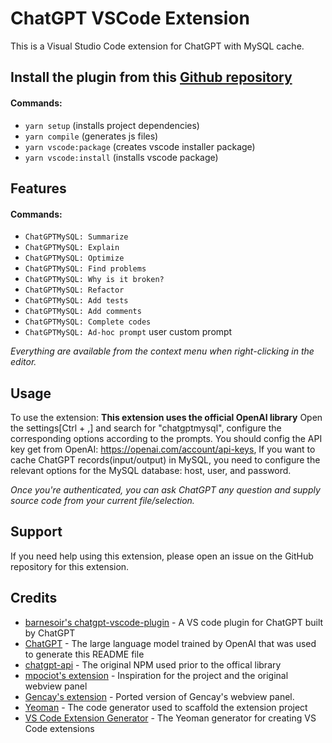 # ChatGPT VSCode Extension

This is a Visual Studio Code extension for ChatGPT with MySQL cache.

## Install the plugin from this [Github repository](https://github.com/gaojian80422/chatgpt-mysql-vscode-plugin)
#### Commands:
- `yarn setup` (installs project dependencies)
- `yarn compile` (generates js files)
- `yarn vscode:package` (creates vscode installer package)
- `yarn vscode:install` (installs vscode package)

## Features
#### Commands:
- `ChatGPTMySQL: Summarize`
- `ChatGPTMySQL: Explain`
- `ChatGPTMySQL: Optimize`
- `ChatGPTMySQL: Find problems`
- `ChatGPTMySQL: Why is it broken?`
- `ChatGPTMySQL: Refactor`
- `ChatGPTMySQL: Add tests`
- `ChatGPTMySQL: Add comments`
- `ChatGPTMySQL: Complete codes`
- `ChatGPTMySQL: Ad-hoc prompt` user custom prompt

*Everything are available from the context menu when right-clicking in the editor.*

## Usage

To use the extension:
**This extension uses the official OpenAI library**
Open the settings[Ctrl + ,] and search for "chatgptmysql", configure the corresponding options according to the prompts. You should config the API key get from OpenAI: https://openai.com/account/api-keys, If you want to cache ChatGPT records(input/output) in MySQL, you need to configure the relevant options for the MySQL database: host, user, and password.

*Once you're authenticated, you can ask ChatGPT any question and supply source code from your current file/selection.*

## Support
If you need help using this extension, please open an issue on the GitHub repository for this extension.

## Credits
- [barnesoir's chatgpt-vscode-plugin](https://https://github.com/barnesoir/chatgpt-vscode-plugin) - A VS code plugin for ChatGPT built by ChatGPT
- [ChatGPT](https://chat.openai.com/chat) - The large language model trained by OpenAI that was used to generate this README file
- [chatgpt-api](https://github.com/transitive-bullshit/chatgpt-api/) - The original NPM used prior to the offical library
- [mpociot's extension](https://github.com/mpociot/chatgpt-vscode) - Inspiration for the project and the original webview panel
- [Gencay's extension](https://github.com/gencay/vscode-chatgpt) - Ported version of Gencay's webview panel.
- [Yeoman](https://yeoman.io/) - The code generator used to scaffold the extension project
- [VS Code Extension Generator](https://github.com/Microsoft/vscode-generator-code) - The Yeoman generator for creating VS Code extensions
